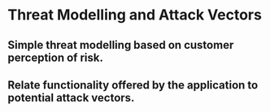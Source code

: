 # Threat Modelling and Attack Vectors

## Simple threat modelling based on customer perception of risk.

## Relate functionality offered by the application to potential attack vectors.

